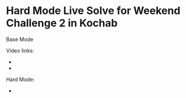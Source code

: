Hard Mode Live Solve for Weekend Challenge 2 in Kochab
===

Base Mode

Video links:

- ![]()
- ![]()

Hard Mode:

- ![]()
